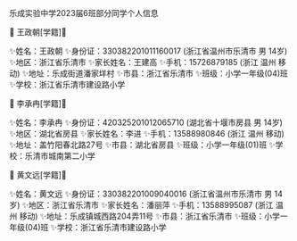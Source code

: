 <p>乐成实验中学2023届6班部分同学个人信息</p>

🎉 王政朝[学籍]🎉

✨姓名：王政朝
✨身份证：330382201011160017 (浙江省温州市乐清市 男 14岁)
✨地区：浙江省乐清市
✨家长姓名：王建高
✨手机：15726879185 (浙江 温州 移动)
✨地址：乐成街道潘家垟村
✨市县：浙江省乐清市
✨班级：小学一年级(04)班
✨学校：浙江省乐清市建设路小学

🎉 李承冉[学籍]🎉

✨姓名：李承冉
✨身份证：420325201012065710 (湖北省十堰市房县 男 14岁)
✨地区：湖北省房县
✨家长姓名：李进
✨手机：13588980846 (浙江 温州 移动)
✨地址：盖竹阳春北路27号
✨市县：湖北省房县
✨班级：小学一年级(01)班
✨学校：乐清市城南第二小学

🎉 黄文远[学籍]🎉

✨姓名：黄文远
✨身份证：330382201009040016 (浙江省温州市乐清市 男 14岁)
✨地区：浙江省乐清市
✨家长姓名：潘丽萍
✨手机：13588995087 (浙江 温州 移动)
✨地址：乐成镇城西路204弄11号
✨市县：浙江省乐清市
✨班级：小学一年级(04)班
✨学校：浙江省乐清市建设路小学
